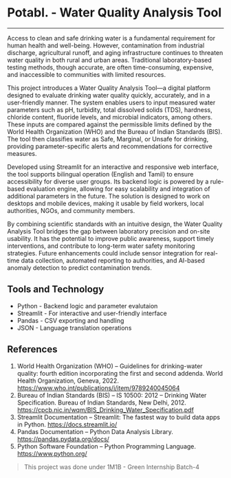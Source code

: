 # Potabl. - Water Quality Analysis Tool
---
Access to clean and safe drinking water is a fundamental requirement for human health and well-being. However, contamination from industrial discharge, agricultural runoff, and aging infrastructure continues to threaten water quality in both rural and urban areas. Traditional laboratory-based testing methods, though accurate, are often time-consuming, expensive, and inaccessible to communities with limited resources.

This project introduces a Water Quality Analysis Tool—a digital platform designed to evaluate drinking water quality quickly, accurately, and in a user-friendly manner. The system enables users to input measured water parameters such as pH, turbidity, total dissolved solids (TDS), hardness, chloride content, fluoride levels, and microbial indicators, among others. These inputs are compared against the permissible limits defined by the World Health Organization (WHO) and the Bureau of Indian Standards (BIS). The tool then classifies water as Safe, Marginal, or Unsafe for drinking, providing parameter-specific alerts and recommendations for corrective measures.

Developed using Streamlit for an interactive and responsive web interface, the tool supports bilingual operation (English and Tamil) to ensure accessibility for diverse user groups. Its backend logic is powered by a rule-based evaluation engine, allowing for easy scalability and integration of additional parameters in the future. The solution is designed to work on desktops and mobile devices, making it usable by field workers, local authorities, NGOs, and community members.

By combining scientific standards with an intuitive design, the Water Quality Analysis Tool bridges the gap between laboratory precision and on-site usability. It has the potential to improve public awareness, support timely interventions, and contribute to long-term water safety monitoring strategies. Future enhancements could include sensor integration for real-time data collection, automated reporting to authorities, and AI-based anomaly detection to predict contamination trends.

Tools and Technology
---
- Python - Backend logic and parameter evalutaion
- Streamlit - For interactive and user-friendly interface
- Pandas - CSV exporting and handling 
- JSON - Language translation operations

References
---
1.	World Health Organization (WHO) – Guidelines for drinking-water quality: fourth edition incorporating the first and second addenda. World Health Organization, Geneva, 2022. https://www.who.int/publications/i/item/9789240045064
2.	Bureau of Indian Standards (BIS) – IS 10500: 2012 – Drinking Water Specification. Bureau of Indian Standards, New Delhi, 2012. https://cpcb.nic.in/wqm/BIS_Drinking_Water_Specification.pdf
3.	Streamlit Documentation – Streamlit: The fastest way to build data apps in Python. https://docs.streamlit.io/
4.	Pandas Documentation – Python Data Analysis Library. https://pandas.pydata.org/docs/
5.	Python Software Foundation – Python Programming Language. https://www.python.org/




> This project was done under 1M1B - Green Internship Batch-4
